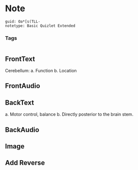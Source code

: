 # Note
```
guid: Oa*[s(TLL-
notetype: Basic Quizlet Extended
```

### Tags
```
```

## FrontText
Cerebellum: 
a. Function
b. Location

## FrontAudio


## BackText
a. Motor control, balance
b. Directly posterior to the brain stem.

## BackAudio


## Image


## Add Reverse

